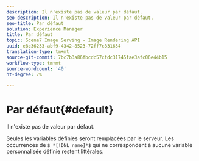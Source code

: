 ```yaml
---
description: Il n'existe pas de valeur par défaut.
seo-description: Il n'existe pas de valeur par défaut.
seo-title: Par défaut
solution: Experience Manager
title: Par défaut
topic: Scene7 Image Serving - Image Rendering API
uuid: e8c36233-abf9-4342-8523-72ff7c831634
translation-type: tm+mt
source-git-commit: 7bc7b3a86fbcdc57cfdc31745fae3afc06e44b15
workflow-type: tm+mt
source-wordcount: '40'
ht-degree: 7%

---
```



# Par défaut{#default}

Il n&#39;existe pas de valeur par défaut.

Seules les variables définies seront remplacées par le serveur. Les occurrences de `$ *[!DNL name]*$` qui ne correspondent à aucune variable personnalisée définie restent littérales.
